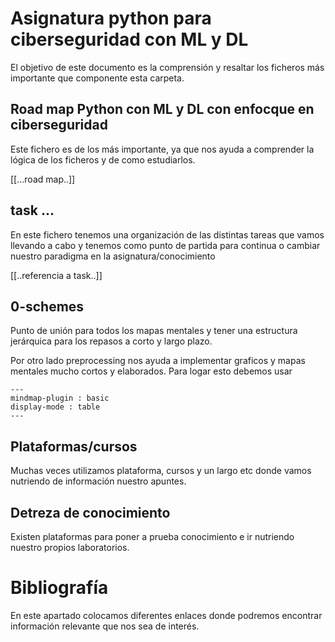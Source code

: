 

# Asignatura python para ciberseguridad con ML y DL

El objetivo de este documento es la comprensión y resaltar los ficheros más importante que componente esta carpeta.

## Road map Python con ML y DL con enfocque en ciberseguridad

Este fichero es de los más importante, ya que nos ayuda a comprender la lógica de los ficheros y de como estudiarlos.

[[...road map..]]

## task ...

En este fichero tenemos una organización de las distintas tareas que vamos llevando a cabo y tenemos como punto de partida para continua o cambiar nuestro paradigma en la asignatura/conocimiento 

[[..referencia a task..]]


## 0-schemes

Punto de unión para todos los mapas mentales y tener una estructura jerárquica para los repasos a corto y largo plazo.

Por otro lado preprocessing nos ayuda a implementar graficos y mapas mentales mucho cortos y elaborados. Para logar esto debemos usar

```
---
mindmap-plugin : basic
display-mode : table
---

```



## Plataformas/cursos

Muchas veces utilizamos plataforma, cursos y un largo etc donde vamos nutriendo de información nuestro apuntes.


## Detreza de conocimiento

Existen plataformas para poner a prueba conocimiento e ir nutriendo nuestro propios laboratorios.




# Bibliografía

En este apartado colocamos diferentes enlaces donde podremos encontrar información relevante que nos sea de interés.

